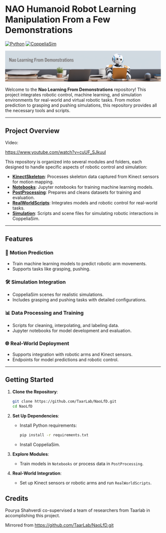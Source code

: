 # **NAO Humanoid Robot Learning Manipulation From a Few Demonstrations**

[![Python](https://img.shields.io/badge/python-3.8%2B-blue)](https://www.python.org/downloads/release/python-380/)
[![CoppeliaSim](https://img.shields.io/badge/CoppeliaSim-4.5-brightgreen)](https://www.coppeliarobotics.com/)

![Project Landscape](Assets/project_landscape.png)

Welcome to the **Nao Learning From Demonstrations** repository! This project integrates robotic control, machine learning, and simulation environments for real-world and virtual robotic tasks. From motion prediction to grasping and pushing simulations, this repository provides all the necessary tools and scripts.

---

## **Project Overview**

Video:

https://www.youtube.com/watch?v=cuUF_SJkuuI

This repository is organized into several modules and folders, each designed to handle specific aspects of robotic control and simulation:

- [**KinectSkeleton**](./KinectSkeleton/README.md): Processes skeleton data captured from Kinect sensors for motion mapping.
- [**Notebooks**](./Notebooks/README.md): Jupyter notebooks for training machine learning models.
- [**PostProcessing**](./PostProcessing/README.md): Prepares and cleans datasets for training and evaluation.
- [**RealWorldScripts**](./RealWorldScripts/README.md): Integrates models and robotic control for real-world tasks.
- [**Simulation**](./Simulation/README.md): Scripts and scene files for simulating robotic interactions in CoppeliaSim.

---

## **Features**

### 🎯 **Motion Prediction**
- Train machine learning models to predict robotic arm movements.
- Supports tasks like grasping, pushing.

### 🛠️ **Simulation Integration**
- CoppeliaSim scenes for realistic simulations.
- Includes grasping and pushing tasks with detailed configurations.

### 📊 **Data Processing and Training**
- Scripts for cleaning, interpolating, and labeling data.
- Jupyter notebooks for model development and evaluation.

### 🌐 **Real-World Deployment**
- Supports integration with robotic arms and Kinect sensors.
- Endpoints for model predictions and robotic control.

---

## **Getting Started**

1. **Clone the Repository**:
   ```bash
   git clone https://github.com/TaarLab/NaoLfD.git
   cd NaoLfD
   ```

2. **Set Up Dependencies**:
   - Install Python requirements:
     ```bash
     pip install -r requirements.txt
     ```
   - Install CoppeliaSim.

3. **Explore Modules**:
   - Train models in `Notebooks` or process data in `PostProcessing`.

4. **Real-World Integration**:
   - Set up Kinect sensors or robotic arms and run `RealWorldScripts`.
  
## **Credits**
Pourya Shahverdi co-supervised a team of researchers from Taarlab in accomplishing this project.

Mirrored from https://github.com/TaarLab/NaoLfD.git
